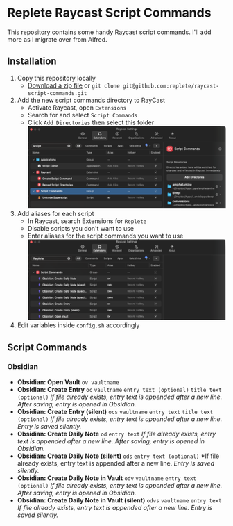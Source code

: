 # Replete Raycast Script Commands

This repository contains some handy Raycast script commands. I'll add more as I migrate over from Alfred.

## Installation

1) Copy this repository locally
    * [Download a zip file](https://github.com/replete/raycast-script-commands/archive/refs/heads/main.zip) or
    `git clone git@github.com:replete/raycast-script-commands.git`
2) Add the new script commands directory to RayCast
    * Activate Raycast, open `Extensions`
    * Search for and select `Script Commands`
    * Click `Add Directories` then select this folder
    ![Raycast Add directories screenshot](images/install-add-directory.png)
3) Add aliases for each script
    * In Raycast, search Extensions for `Replete`
    * Disable scripts you don't want to use
    * Enter aliases for the script commands you want to use
    ![Raycast Add directories screenshot](images/install-aliases.png)
4) Edit variables inside `config.sh` accordingly

## Script Commands

### Obsidian

* **Obsidian: Open Vault** `ov vaultname`
* **Obsidian: Create Entry** `oc` `vaultname`  `entry text (optional)` `title text (optional)` 
    *If file already exists, entry text is appended after a new line.*
    *After saving, entry is opened in Obsidian.*
* **Obsidian: Create Entry (silent)** `ocs` `vaultname`  `entry text` `title text (optional)` 
    *If file already exists, entry text is appended after a new line.* 
    *Entry is saved silently.*
* **Obsidian: Create Daily Note** `od` `entry text`
    *If file already exists, entry text is appended after a new line.* 
    *After saving, entry is opened in Obsidian.*
* **Obsidian: Create Daily Note (silent)** `ods` `entry text (optional)`
    *If file already exists, entry text is appended after a new line. 
    *Entry is saved silently.*
* **Obsidian: Create Daily Note in Vault** `odv` `vaultname` `entry text (optional)`
    *If file already exists, entry text is appended after a new line.* 
    *After saving, entry is opened in Obsidian.*
* **Obsidian: Create Daily Note in Vault (silent)** `odvs` `vaultname` `entry text`
    *If file already exists, entry text is appended after a new line.* 
    *Entry is saved silently.*